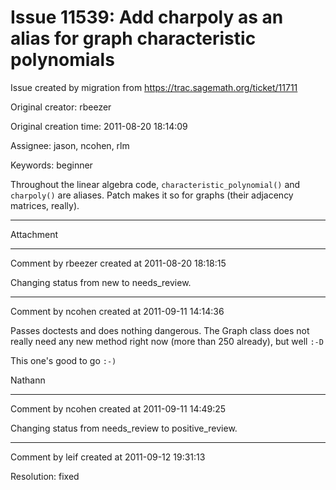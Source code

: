 # Issue 11539: Add charpoly as an alias for graph characteristic polynomials

Issue created by migration from https://trac.sagemath.org/ticket/11711

Original creator: rbeezer

Original creation time: 2011-08-20 18:14:09

Assignee: jason, ncohen, rlm

Keywords: beginner

Throughout the linear algebra code, `characteristic_polynomial()` and `charpoly()` are aliases.  Patch makes it so for graphs (their adjacency matrices, really).


---

Attachment


---

Comment by rbeezer created at 2011-08-20 18:18:15

Changing status from new to needs_review.


---

Comment by ncohen created at 2011-09-11 14:14:36

Passes doctests and does nothing dangerous. The Graph class does not really need any new method right now (more than 250 already), but well `:-D`

This one's good to go `:-)`

Nathann


---

Comment by ncohen created at 2011-09-11 14:49:25

Changing status from needs_review to positive_review.


---

Comment by leif created at 2011-09-12 19:31:13

Resolution: fixed
